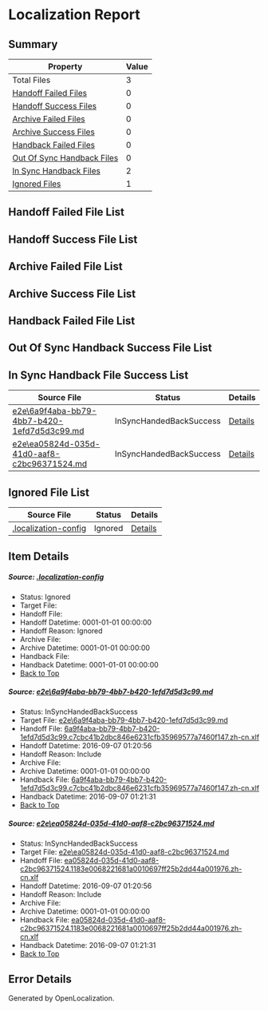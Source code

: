 # <a name='report-top'></a> Localization Report

## Summary
 Property | Value 
 -------- | ----- 
 Total Files | 3
[ Handoff Failed Files ](#handoff-failed-list)| 0
[ Handoff Success Files ](#handoff-success-list)| 0
[ Archive Failed Files ](#archive-failed-list)| 0
[ Archive Success Files ](#archive-success-list)| 0
[ Handback Failed Files ](#handback-failed-list)| 0
[ Out Of Sync Handback Files ](#outofsync-handback-success-list)| 0
[ In Sync Handback Files ](#insync-handback-success-list)| 2
[ Ignored Files ](#ignored-list)| 1

## <a name='handoff-failed-list'></a> Handoff Failed File List

## <a name='handoff-success-list'></a> Handoff Success File List

## <a name='archive-failed-list'></a> Archive Failed File List

## <a name='archive-success-list'></a> Archive Success File List

## <a name='handback-failed-list'></a> Handback Failed File List

## <a name='outofsync-handback-success-list'></a> Out Of Sync Handback Success File List

## <a name='insync-handback-success-list'></a> In Sync Handback File Success List
 Source File | Status | Details 
 ----------- | ------ | ------- 
 [e2e\6a9f4aba-bb79-4bb7-b420-1efd7d5d3c99.md](https://github.com/OpenLocalizationTestOrg/ol-test0/blob/4709725adc5c5ad8539cedfb0b1cfe34ab533c3f/e2e/6a9f4aba-bb79-4bb7-b420-1efd7d5d3c99.md) | InSyncHandedBackSuccess | [Details](#f9a118f3eb51bdd59d3eea2613f07558aeb0b2091)
 [e2e\ea05824d-035d-41d0-aaf8-c2bc96371524.md](https://github.com/OpenLocalizationTestOrg/ol-test0/blob/4709725adc5c5ad8539cedfb0b1cfe34ab533c3f/e2e/ea05824d-035d-41d0-aaf8-c2bc96371524.md) | InSyncHandedBackSuccess | [Details](#c490e4ff605797cf0d4bb0f853eef4d3c7d19ef92)

## <a name='ignored-list'></a> Ignored File List
 Source File | Status | Details 
 ----------- | ------ | ------- 
 [.localization-config](https://github.com/OpenLocalizationTestOrg/ol-test0/blob/4709725adc5c5ad8539cedfb0b1cfe34ab533c3f/.localization-config) | Ignored | [Details](#3d4f252ac210baf56311d7e97dcc2db10974dbd20)

## Item Details
##### <a name='3d4f252ac210baf56311d7e97dcc2db10974dbd20'></a> Source: [.localization-config](https://github.com/OpenLocalizationTestOrg/ol-test0/blob/4709725adc5c5ad8539cedfb0b1cfe34ab533c3f/.localization-config)
* Status: Ignored
* Target File: 
* Handoff File: 
* Handoff Datetime: 0001-01-01 00:00:00
* Handoff Reason: Ignored
* Archive File: 
* Archive Datetime: 0001-01-01 00:00:00
* Handback File: 
* Handback Datetime: 0001-01-01 00:00:00
* [Back to Top](#report-top)

##### <a name='f9a118f3eb51bdd59d3eea2613f07558aeb0b2091'></a> Source: [e2e\6a9f4aba-bb79-4bb7-b420-1efd7d5d3c99.md](https://github.com/OpenLocalizationTestOrg/ol-test0/blob/4709725adc5c5ad8539cedfb0b1cfe34ab533c3f/e2e/6a9f4aba-bb79-4bb7-b420-1efd7d5d3c99.md)
* Status: InSyncHandedBackSuccess
* Target File: [e2e\6a9f4aba-bb79-4bb7-b420-1efd7d5d3c99.md](https://github.com/OpenLocalizationTestOrg/ol-test0-zhcn/blob/77df296eaae7452e59cf43b854b95a9e1ad29b2b/e2e/6a9f4aba-bb79-4bb7-b420-1efd7d5d3c99.md)
* Handoff File: [6a9f4aba-bb79-4bb7-b420-1efd7d5d3c99.c7cbc41b2dbc846e6231cfb35969577a7460f147.zh-cn.xlf](https://github.com/OpenLocalizationTestOrg/ol-test0-handoff/blob/b08a397c50fb9399d72ddc0b3f84e521c18f7aa4/ol-handoff/OpenLocalizationTestOrg/ol-test0-zhcn/ci/ht/6a9f4aba-bb79-4bb7-b420-1efd7d5d3c99.c7cbc41b2dbc846e6231cfb35969577a7460f147.zh-cn.xlf)
* Handoff Datetime: 2016-09-07 01:20:56
* Handoff Reason: Include
* Archive File: 
* Archive Datetime: 0001-01-01 00:00:00
* Handback File: [6a9f4aba-bb79-4bb7-b420-1efd7d5d3c99.c7cbc41b2dbc846e6231cfb35969577a7460f147.zh-cn.xlf](https://github.com/OpenLocalizationTestOrg/ol-test0-handback/blob/4eaf559df2d135268bdf2b55573e90a61be151ec/ol-handback/OpenLocalizationTestOrg/ol-test0-zhcn/ci/ht/6a9f4aba-bb79-4bb7-b420-1efd7d5d3c99.c7cbc41b2dbc846e6231cfb35969577a7460f147.zh-cn.xlf)
* Handback Datetime: 2016-09-07 01:21:31
* [Back to Top](#report-top)

##### <a name='c490e4ff605797cf0d4bb0f853eef4d3c7d19ef92'></a> Source: [e2e\ea05824d-035d-41d0-aaf8-c2bc96371524.md](https://github.com/OpenLocalizationTestOrg/ol-test0/blob/4709725adc5c5ad8539cedfb0b1cfe34ab533c3f/e2e/ea05824d-035d-41d0-aaf8-c2bc96371524.md)
* Status: InSyncHandedBackSuccess
* Target File: [e2e\ea05824d-035d-41d0-aaf8-c2bc96371524.md](https://github.com/OpenLocalizationTestOrg/ol-test0-zhcn/blob/77df296eaae7452e59cf43b854b95a9e1ad29b2b/e2e/ea05824d-035d-41d0-aaf8-c2bc96371524.md)
* Handoff File: [ea05824d-035d-41d0-aaf8-c2bc96371524.1183e0068221681a0010697ff25b2dd44a001976.zh-cn.xlf](https://github.com/OpenLocalizationTestOrg/ol-test0-handoff/blob/b08a397c50fb9399d72ddc0b3f84e521c18f7aa4/ol-handoff/OpenLocalizationTestOrg/ol-test0-zhcn/ci/ht/ea05824d-035d-41d0-aaf8-c2bc96371524.1183e0068221681a0010697ff25b2dd44a001976.zh-cn.xlf)
* Handoff Datetime: 2016-09-07 01:20:56
* Handoff Reason: Include
* Archive File: 
* Archive Datetime: 0001-01-01 00:00:00
* Handback File: [ea05824d-035d-41d0-aaf8-c2bc96371524.1183e0068221681a0010697ff25b2dd44a001976.zh-cn.xlf](https://github.com/OpenLocalizationTestOrg/ol-test0-handback/blob/4eaf559df2d135268bdf2b55573e90a61be151ec/ol-handback/OpenLocalizationTestOrg/ol-test0-zhcn/ci/ht/ea05824d-035d-41d0-aaf8-c2bc96371524.1183e0068221681a0010697ff25b2dd44a001976.zh-cn.xlf)
* Handback Datetime: 2016-09-07 01:21:31
* [Back to Top](#report-top)


## Error Details

Generated by OpenLocalization.
